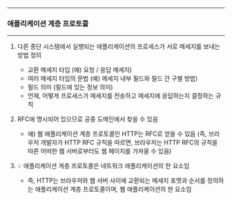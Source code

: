 -----
### 애플리케이션 계층 프로토콜
-----
1. 다른 종단 시스템에서 실행되는 애플리케이션의 프로세스가 서로 메세지를 보내는 방법 정의
   - 교환 메세지 타입 (예) 요청 / 응답 메세지)
   - 여러 메세지 타입의 문법 (예) 메세지 내부 필드와 필드 간 구별 방법)
   - 필드 의미 (필드에 있는 정보 의미)
   - 언제, 어떻게 프로세스가 메세지를 전송하고 메세지에 응답하는지 결정하는 규칙

2. RFC에 명시되어 있으므로 공중 도메인에서 찾을 수 있음
   - 예) 웹 애플리케이션 계층 프로토콜인 HTTP는 RFC로 얻을 수 있음 (즉, 브라우저 개발자가 HTTP RFC 규칙을 따르면, 브라우저는 HTTP RFC의 규칙을 따른 어떠한 웹 서버로부터도 웹 페이지를 가져올 수 있음)

3. 💡 애플리케이션 게층 프로토콜은 네트워크 애플리케이션의 한 요소임
   - 즉, HTTP는 브라우저와 웹 서버 사이에 교환되는 메세지 포맷과 순서를 정의하는 애플리케이션 계층 프로토콜이며, 웹 애플리케이션의 한 요소임
  
